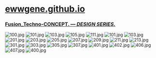 
# [ewwgene.github.io](https://ewwgene.github.io/)
### [Fusion_Techno-CONCEPT. — _DESIGN SERIES._](https://ewwgene.github.io/Fusion_Techno-CONCEPT)
<a id="100"></a> ![100.jpg](https://ewwgene.github.io/Fusion_Techno-CONCEPT/100.jpg)
<a id="101"></a> ![101.jpg](https://ewwgene.github.io/Fusion_Techno-CONCEPT/101.jpg)
<a id="103"></a> ![103.jpg](https://ewwgene.github.io/Fusion_Techno-CONCEPT/103.jpg)
<a id="105"></a> ![105.jpg](https://ewwgene.github.io/Fusion_Techno-CONCEPT/105.jpg)
<a id="111"></a> ![111.jpg](https://ewwgene.github.io/Fusion_Techno-CONCEPT/111.jpg)
<a id="101m"></a> ![101.jpg](https://ewwgene.github.io/Fusion_Techno-CONCEPT/Making/101.jpg)
<a id="103m"></a> ![103.jpg](https://ewwgene.github.io/Fusion_Techno-CONCEPT/Making/103.jpg)
<a id="201m"></a> ![201.jpg](https://ewwgene.github.io/Fusion_Techno-CONCEPT/Making/201.jpg)
<a id="203m"></a> ![203.jpg](https://ewwgene.github.io/Fusion_Techno-CONCEPT/Making/203.jpg)
<a id="205m"></a> ![205.jpg](https://ewwgene.github.io/Fusion_Techno-CONCEPT/Making/205.jpg)
<a id="207m"></a> ![207.jpg](https://ewwgene.github.io/Fusion_Techno-CONCEPT/Making/207.jpg)
<a id="209m"></a> ![209.jpg](https://ewwgene.github.io/Fusion_Techno-CONCEPT/Making/209.jpg)
<a id="211m"></a> ![211.jpg](https://ewwgene.github.io/Fusion_Techno-CONCEPT/Making/211.jpg)
<a id="213m"></a> ![213.jpg](https://ewwgene.github.io/Fusion_Techno-CONCEPT/Making/213.jpg)
<a id="301m"></a> ![301.jpg](https://ewwgene.github.io/Fusion_Techno-CONCEPT/Making/301.jpg)
<a id="303m"></a> ![303.jpg](https://ewwgene.github.io/Fusion_Techno-CONCEPT/Making/303.jpg)
<a id="305m"></a> ![305.jpg](https://ewwgene.github.io/Fusion_Techno-CONCEPT/Making/305.jpg)
<a id="307m"></a> ![307.jpg](https://ewwgene.github.io/Fusion_Techno-CONCEPT/Making/307.jpg)
<a id="401m"></a> ![401.jpg](https://ewwgene.github.io/Fusion_Techno-CONCEPT/Making/401.jpg)
<a id="402m"></a> ![402.jpg](https://ewwgene.github.io/Fusion_Techno-CONCEPT/Making/402.jpg)
<a id="406m"></a> ![406.jpg](https://ewwgene.github.io/Fusion_Techno-CONCEPT/Making/406.jpg)
<a id="407m"></a> ![407.jpg](https://ewwgene.github.io/Fusion_Techno-CONCEPT/Making/407.jpg)
<a id="400"></a> ![400.jpg](https://ewwgene.github.io/Fusion_Techno-CONCEPT/400.jpg)


